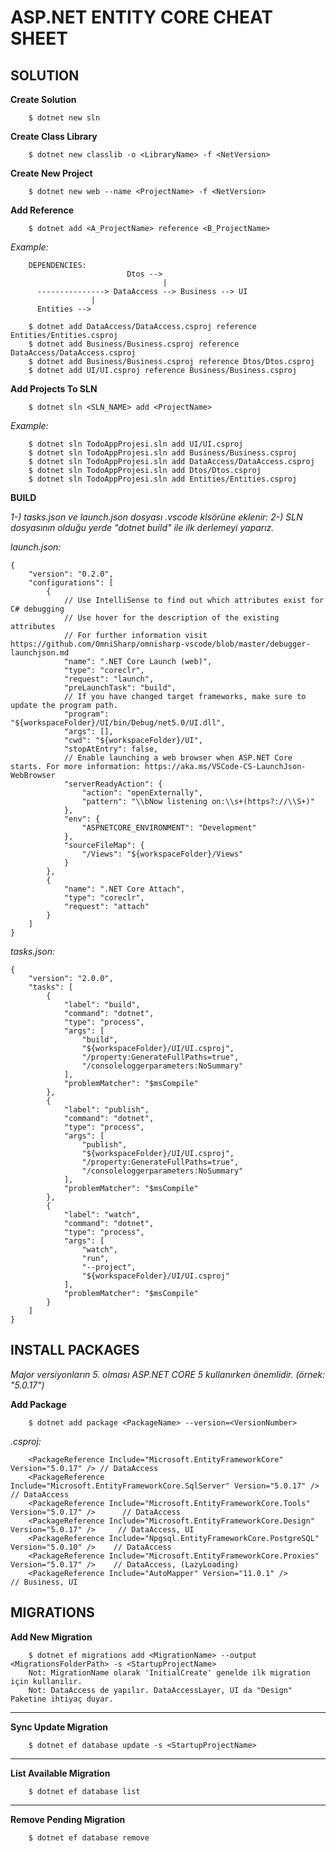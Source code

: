 # ASP.NET ENTITY CORE CHEAT SHEET

## SOLUTION
**Create Solution**
```
	$ dotnet new sln
```

**Create Class Library**
```
	$ dotnet new classlib -o <LibraryName> -f <NetVersion>
```

**Create New Project**
```
	$ dotnet new web --name <ProjectName> -f <NetVersion>
```

**Add Reference**
```
	$ dotnet add <A_ProjectName> reference <B_ProjectName>
```
*Example:*
```
	DEPENDENCIES:
						  Dtos -->
								  |
	  ---------------> DataAccess --> Business --> UI
				  |
	  Entities -->
 
	$ dotnet add DataAccess/DataAccess.csproj reference Entities/Entities.csproj
	$ dotnet add Business/Business.csproj reference DataAccess/DataAccess.csproj
	$ dotnet add Business/Business.csproj reference Dtos/Dtos.csproj
	$ dotnet add UI/UI.csproj reference Business/Business.csproj
```
**Add Projects To SLN**
```
	$ dotnet sln <SLN_NAME> add <ProjectName>
```
*Example:*
```
	$ dotnet sln TodoAppProjesi.sln add UI/UI.csproj
	$ dotnet sln TodoAppProjesi.sln add Business/Business.csproj 
	$ dotnet sln TodoAppProjesi.sln add DataAccess/DataAccess.csproj
	$ dotnet sln TodoAppProjesi.sln add Dtos/Dtos.csproj
	$ dotnet sln TodoAppProjesi.sln add Entities/Entities.csproj
```
**BUILD**

*1-) tasks.json ve launch.json dosyası .vscode klsörüne eklenir:*
*2-) SLN dosyasının olduğu yerde "dotnet build" ile ilk derlemeyi yaparız.*

*launch.json:*
```
{
	"version": "0.2.0",
	"configurations": [
		{
			// Use IntelliSense to find out which attributes exist for C# debugging
			// Use hover for the description of the existing attributes
			// For further information visit https://github.com/OmniSharp/omnisharp-vscode/blob/master/debugger-launchjson.md
			"name": ".NET Core Launch (web)",
			"type": "coreclr",
			"request": "launch",
			"preLaunchTask": "build",
			// If you have changed target frameworks, make sure to update the program path.
			"program": "${workspaceFolder}/UI/bin/Debug/net5.0/UI.dll",
			"args": [],
			"cwd": "${workspaceFolder}/UI",
			"stopAtEntry": false,
			// Enable launching a web browser when ASP.NET Core starts. For more information: https://aka.ms/VSCode-CS-LaunchJson-WebBrowser
			"serverReadyAction": {
				"action": "openExternally",
				"pattern": "\\bNow listening on:\\s+(https?://\\S+)"
			},
			"env": {
				"ASPNETCORE_ENVIRONMENT": "Development"
			},
			"sourceFileMap": {
				"/Views": "${workspaceFolder}/Views"
			}
		},
		{
			"name": ".NET Core Attach",
			"type": "coreclr",
			"request": "attach"
		}
	]
}

```
*tasks.json:*
```
{
	"version": "2.0.0",
	"tasks": [
		{
			"label": "build",
			"command": "dotnet",
			"type": "process",
			"args": [
				"build",
				"${workspaceFolder}/UI/UI.csproj",
				"/property:GenerateFullPaths=true",
				"/consoleloggerparameters:NoSummary"
			],
			"problemMatcher": "$msCompile"
		},
		{
			"label": "publish",
			"command": "dotnet",
			"type": "process",
			"args": [
				"publish",
				"${workspaceFolder}/UI/UI.csproj",
				"/property:GenerateFullPaths=true",
				"/consoleloggerparameters:NoSummary"
			],
			"problemMatcher": "$msCompile"
		},
		{
			"label": "watch",
			"command": "dotnet",
			"type": "process",
			"args": [
				"watch",
				"run",
				"--project",
				"${workspaceFolder}/UI/UI.csproj"
			],
			"problemMatcher": "$msCompile"
		}
	]
}
```

## INSTALL PACKAGES
*Major versiyonların 5. olması ASP.NET CORE 5 kullanırken önemlidir. (örnek: "5.0.17")*

**Add Package**
```
	$ dotnet add package <PackageName> --version=<VersionNumber>
```
*.csproj:*
```
	<PackageReference Include="Microsoft.EntityFrameworkCore" Version="5.0.17" /> // DataAccess
	<PackageReference Include="Microsoft.EntityFrameworkCore.SqlServer" Version="5.0.17" />  // DataAccess
	<PackageReference Include="Microsoft.EntityFrameworkCore.Tools" Version="5.0.17" />      // DataAccess
	<PackageReference Include="Microsoft.EntityFrameworkCore.Design" Version="5.0.17" />     // DataAccess, UI
	<PackageReference Include="Npgsql.EntityFrameworkCore.PostgreSQL" Version="5.0.10" />    // DataAccess
	<PackageReference Include="Microsoft.EntityFrameworkCore.Proxies" Version="5.0.17" />    // DataAccess, (LazyLoading)
	<PackageReference Include="AutoMapper" Version="11.0.1" /> 								 // Business, UI
```

## MIGRATIONS
**Add New Migration**
```
	$ dotnet ef migrations add <MigrationName> --output <MigrationsFolderPath> -s <StartupProjectName>
	Not: MigrationName olarak 'InitialCreate' genelde ilk migration için kullanılır.
	Not: DataAccess de yapılır. DataAccessLayer, UI da "Design" Paketine ihtiyaç duyar.
```
***
**Sync Update Migration**
```
	$ dotnet ef database update -s <StartupProjectName>
```
***
**List Available Migration**
```
	$ dotnet ef database list
```
***
**Remove Pending Migration**
```
	$ dotnet ef database remove
```
